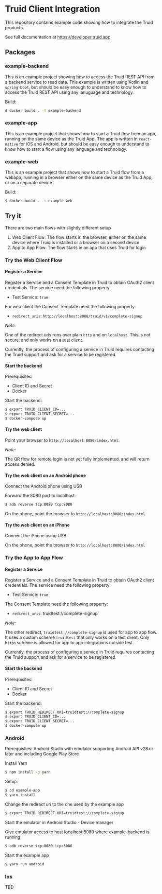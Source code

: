 # Truid Client Integration

This repository contains example code showing how to integrate the Truid products.

See full documentation at https://developer.truid.app

## Packages

### example-backend

This is an example project showing how to access the Truid REST API from a backend service to read data. This example is written using Kotlin and `spring-boot`, but should be easy enough to understand to know how to access the Truid REST API using any lanuguage and technology.

Build:

```bash
$ docker build . -t example-backend
```

### example-app

This is an example project that shows how to start a Truid flow from an app, running on the same device as the Truid App. The app is written in `react-native` for iOS and Android, but should be easy enough to understand to know how to start a flow using any language and technology.

### example-web

This is an example project that shows how to start a Truid flow from a webapp, running in a browser either on the same device as the Truid App, or on a separate device.

Build:

```bash
$ docker build . -t example-web
```

## Try it

There are two main flows with slightly different setup
1. Web Client Flow: The flow starts in the browser, either on the same device where Truid is installed or a browser on a second device
2. App to App Flow: The flow starts in an app that uses Truid for login

### Try the Web Client Flow

#### Register a Service

Register a Service and a Consent Template in Truid to obtain OAuth2 client credentials. The service need the following property:
- Test Service: `true`

For web client the Consent Template need the following property:
- `redirect_uris`: `http://localhost:8080/truid/v1/complete-signup`

_Note:_

One of the redirect uris runs over plain `http` and on `localhost`. This is not secure, and only works on a test client.

Currently, the process of configuring a service in Truid requires contacting the Truid support and ask for a service to be registered.

#### Start the backend

Prerequisites:
- Client ID and Secret
- Docker

Start the backend:

```bash
$ export TRUID_CLIENT_ID=...
$ export TRUID_CLIENT_SECRET=...
$ docker-compose up
```

#### Try the web client

Point your browser to `http://localhost:8080/index.html`.

_Note:_

The QR flow for remote login is not yet fully implemented, and will return access denied.

#### Try the web client on an Android phone

Connect the Android phone using USB

Forward the 8080 port to localhost:

```bash
$ adb reverse tcp:8080 tcp:8080
```

On the phone, point the browser to `http://localhost:8080/index.html`

#### Try the web client on an iPhone

Connect the iPhone using USB

On the phone, point the browser to `http://localhost:8080/index.html`

### Try the App to App Flow

#### Register a Service

Register a Service and a Consent Template in Truid to obtain OAuth2 client credentials. The service need the following property:
- Test Service: `true`

The Consent Template need the following property:
- `redirect_uris`: truidtest://complete-signup`

_Note:_

The other redirect, `truidtest://complete-signup` is used for app to app flow. It uses a custom scheme `truidtest` that only works on a test client.
Only `https` scheme is allowed for app to app integrations outside test.

Currently, the process of configuring a service in Truid requires contacting the Truid support and ask for a service to be registered.

#### Start the backend

Prerequisites:
- Client ID and Secret
- Docker

Start the backend:

```bash
$ export TRUID_REDIRECT_URI=truidtest://complete-signup
$ export TRUID_CLIENT_ID=...
$ export TRUID_CLIENT_SECRET=...
$ docker-compose up
```

### Android

Prerequisites:
Android Studio with emulator supporting Android API v28 or later and including Google Play Store

Install Yarn  
```bash
$ npm install -g yarn
```

Setup:

```bash
$ cd example-app
$ yarn install
```

Change the redirect uri to the one used by the example app
```bash
$ export TRUID_REDIRECT_URI=truidtest://complete-signup
```

Start the emulator in Android Studio - Device manager

Give emulator access to host localhost:8080 where example-backend is running

```bash
$ adb reverse tcp:8080 tcp:8080
```

Start the example app

```bash
$ yarn run android
```

### Ios
TBD
